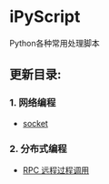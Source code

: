 # iPyScript
Python各种常用处理脚本

## 更新目录:

### 1. 网络编程

- [socket]()

### 2. 分布式编程

- [RPC 远程过程调用](./network/RPC)
